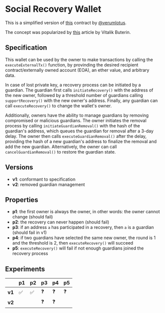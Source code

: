 # Social Recovery Wallet
This is a simplified version of
[this](https://github.com/verumlotus/social-recovery-wallet/blob/main/src/Wallet.sol)
contract by [@verumlotus](https://github.com/verumlotus). 

The concept was popularized by
[this](https://vitalik.ca/general/2021/01/11/recovery.html) article by Vitalik
Buterin.

## Specification
This wallet can be used by the owner to make transactions by calling the
`executeExternalTx()` function, by provinding the desired recipient
contract/externally owned account (EOA), an ether value, and arbitrary data.

In case of lost private key, a recovery process can be initiated by a guardian.
The guardian first calls `initiateRecovery()` with the address of the new
owner, followed by a threshold number of guardians calling `supportRecovery()`
with the new owner's address. Finally, any guardian can call
`executeRecovery()` to change the wallet's owner. 

Additionally, owners have the ability to manage guardians by removing
compromised or malicious guardians. The owner initiates the removal process by
calling `initiateGuardianRemoval()` with the hash of the guardian's address,
which queues the guardian for removal after a 3-day delay. The owner then calls
`executeGuardianRemoval()` after the delay, providing the hash of a new
guardian's address to finalize the removal and add the new guardian.
Alternatively, the owner can call `cancelGuardianRemoval()` to restore the
guardian state.

## Versions
- **v1**: conformant to specification
- **v2**: removed guardian management

## Properties
- **p1**: the first owner is always the owner, in other words: the owner cannot
  change (should fail)
- **p2**: the recovery can never happen (should fail)
- **p3**: if an address `a` has participated in a recovery, then `a` is a guardian (should fail in v1)
- **p4**: if two guardians have selected the same new owner, the round is 1 and
  the threshold is 2, then `executeRecovery()` will succeed
- **p5**: `executeRecovery()` will fail if not enough guardians joined the
  recovery process

## Experiments


|        | p1                 | p2                 | p3         | p4         | p5                 |
| ------ | ------------------ | ------------------ | ---------- | ---------- | ------------------ |
| **v1** | :white_check_mark: | :white_check_mark: | :question: | :question: | :question:         |
| **v2** |                    |                    | :question: | :question: |                    |
